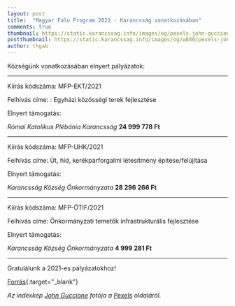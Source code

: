 ```yaml
---
layout: post
title:  "Magyar Falu Program 2021 - Karancsság vonatkozásában"
comments: true
thumbnail: https://static.karancssag.info/images/og/pexels-john-guccione-wwwadvergroupcom-3483098.jpg
postthumbnail: https://static.karancssag.info/images/og/w800/pexels-john-guccione-wwwadvergroupcom-3483098.jpg
author: thgab
---
```


Községünk vonatkozásában elnyert pályázatok:

<!--more-->

---

Kiírás kódszáma: MFP-EKT/2021

Felhívás címe: : Egyházi közösségi terek fejlesztése

Elnyert támogatás:

_Római Katolikus Plébánia Karancsság_ **24&nbsp;999&nbsp;778&nbsp;Ft**

---

Kiírás kódszáma: MFP-UHK/2021

Felhívás címe: Út, híd, kerékpárforgalmi létesítmény építése/felújítása

Elnyert támogatás:

_Karancsság Község Önkormányzata_ **28&nbsp;296&nbsp;266&nbsp;Ft**

---

Kiírás kódszáma: MFP-ÖTIF/2021

Felhívás címe: Önkormányzati temetők infrastrukturális fejlesztése

Elnyert támogatás:

_Karancsság Község Önkormányzata_ **4&nbsp;999&nbsp;281&nbsp;Ft**

---

Gratulálunk a 2021-es pályázatokhoz!

[Forrás][1]{:target="_blank"}

_Az indexkép [John Guccione](https://www.pexels.com/hu-hu/@john-guccione-www-advergroup-com-1874301?utm_content=attributionCopyText&amp;utm_medium=referral&amp;utm_source=pexels) fotója a [Pexels](@john-guccione-www-advergroup-com-1874301?utm_content=attributionCopyText&amp;utm_medium=referral&amp;utm_source=pexels) oldaláról._


[1]:https://kormany.hu/miniszterelnokseg/magyar-falu-program-2021